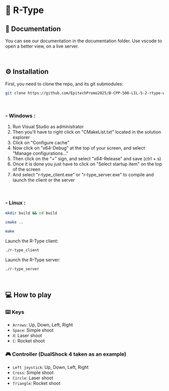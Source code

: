 # 👾 R-Type

## 📖 Documentation
You can see our documentation in the documentation folder. Use vscode to open a better view, on a live server.

<br/>

## ⚙️ Installation
First, you need to clone the repo, and its git submodules:
```sh
git clone https://github.com/EpitechPromo2025/B-CPP-500-LIL-5-2-rtype-william.mallevays.git --recurse-submodules
```

<br/>

### - Windows : 
1. Run Visual Studio as administrator
2. Then you'll have to right click on "CMakeList.txt" located in the solution explorer
3. Click on "Configure cache"
4. Now click on "x64-Debug" at the top of your screen, and select "Manage configurations..."
5. Then click on the "+" sign, and select "x64-Release" and save (ctrl + s)
6. Once it is done you just have to click on "Select startup item" on the top of the screen
7. And select "r-type_client.exe" or "r-type_server.exe" to compile and launch the client or the server

<br/>


### - Linux :
```sh
mkdir build && cd build
```
```sh
cmake ..
```
```sh
make
```

Launch the R-Type client:
```sh
./r-type_client
```

Launch the R-Type server:
```sh
./r-type_server
```

<br/>


## 💻 How to play

### ⌨️ Keys
- `Arrows`: Up, Down, Left, Right
- `Space`: Simple shoot
- `X`: Laser shoot
- `C`: Rocket shoot 
### 🎮 Controller (DualShock 4 taken as an example)
- `Left joystick`: Up, Down, Left, Right
- `Cross`: Simple shoot
- `Circle`: Laser shoot
- `Triangle`: Rocket shoot 